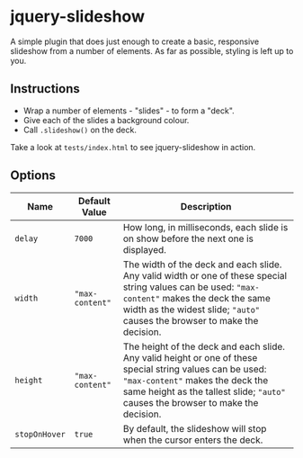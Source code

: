 # jquery-slideshow

A simple plugin that does just enough to create a basic, responsive slideshow from a number of elements.  As far as possible, styling is left up to you.

## Instructions

- Wrap a number of elements - "slides" - to form a "deck".
- Give each of the slides a background colour.
- Call `.slideshow()` on the deck.

Take a look at `tests/index.html` to see jquery-slideshow in action.

## Options

| Name | Default Value | Description |
|-|-|-|
| `delay` | `7000` | How long, in milliseconds, each slide is on show before the next one is displayed. |
| `width` | `"max-content"` | The width of the deck and each slide.  Any valid width or one of these special string values can be used: `"max-content"` makes the deck the same width as the widest slide; `"auto"` causes the browser to make the decision. |
| `height` | `"max-content"` | The height of the deck and each slide.  Any valid height or one of these special string values can be used: `"max-content"` makes the deck the same height as the tallest slide; `"auto"` causes the browser to make the decision. |
| `stopOnHover` | `true` | By default, the slideshow will stop when the cursor enters the deck. |
